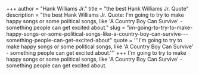 +++
author = "Hank Williams Jr."
title = "the best Hank Williams Jr. Quote"
description = "the best Hank Williams Jr. Quote: I'm going to try to make happy songs or some political songs, like 'A Country Boy Can Survive' - something people can get excited about."
slug = "im-going-to-try-to-make-happy-songs-or-some-political-songs-like-a-country-boy-can-survive---something-people-can-get-excited-about"
quote = '''I'm going to try to make happy songs or some political songs, like 'A Country Boy Can Survive' - something people can get excited about.'''
+++
I'm going to try to make happy songs or some political songs, like 'A Country Boy Can Survive' - something people can get excited about.

